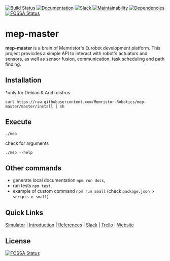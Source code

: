 [![Build Status](https://semaphoreci.com/api/v1/lukicdarkoo/mep-master/branches/master/shields_badge.svg)](https://semaphoreci.com/lukicdarkoo/mep-master)
[![Documentation](https://doc.esdoc.org/github.com/Memristor-Robotics/mep-master/badge.svg)](https://doc.esdoc.org/github.com/Memristor-Robotics/mep-master/)
[![Slack](http://strk.kbt.io/tmp/matrix_badge.svg)](https://memristor-robotics.slack.com/messages)
[![Maintainability](https://api.codeclimate.com/v1/badges/23de86cb5cd79b8a5d3d/maintainability)](https://codeclimate.com/github/Memristor-Robotics/mep-master/maintainability)
[![Dependencies](https://david-dm.org/Memristor-Robotics/mep-master.svg)](https://david-dm.org/Memristor-Robotics/mep-master/)
[![FOSSA Status](https://app.fossa.io/api/projects/git%2Bgithub.com%2FMemristor-Robotics%2Fmep-master.svg?type=shield)](https://app.fossa.io/projects/git%2Bgithub.com%2FMemristor-Robotics%2Fmep-master?ref=badge_shield)

# mep-master
**mep-master** is a brain of Memristor's Eurobot development platform. This project provicdes a simple API to interact with robot's actuators and sensors, as well as sensor fusion, communication, task scheduling and path finding.
## Installation
*only for Debian & Arch distros

```
curl https://raw.githubusercontent.com/Memristor-Robotics/mep-master/master/install | sh
```

## Execute
```
./mep
```

check for arguments
```
./mep --help
```

## Other commands
- generate local documentation `npm run docs`,
- run tests `npm test`,
- example of custom command `npm run small` (check `package.json > scripts > small`)  

## Quick Links
[Simulator](https://github.com/Memristor-Robotics/mep-dash) | 
[Introduction](https://doc.esdoc.org/github.com/Memristor-Robotics/mep-master/manual/Introduction.html) |
[References](https://doc.esdoc.org/github.com/Memristor-Robotics/mep-master/identifiers.html) |
[Slack](https://memristor-robotics.slack.com/) |
[Trello](https://trello.com/b/96UlYfvl/memristor) |
[Website](https://memristor-robotics.github.io/)


## License
[![FOSSA Status](https://app.fossa.io/api/projects/git%2Bgithub.com%2FMemristor-Robotics%2Fmep-master.svg?type=large)](https://app.fossa.io/projects/git%2Bgithub.com%2FMemristor-Robotics%2Fmep-master?ref=badge_large)